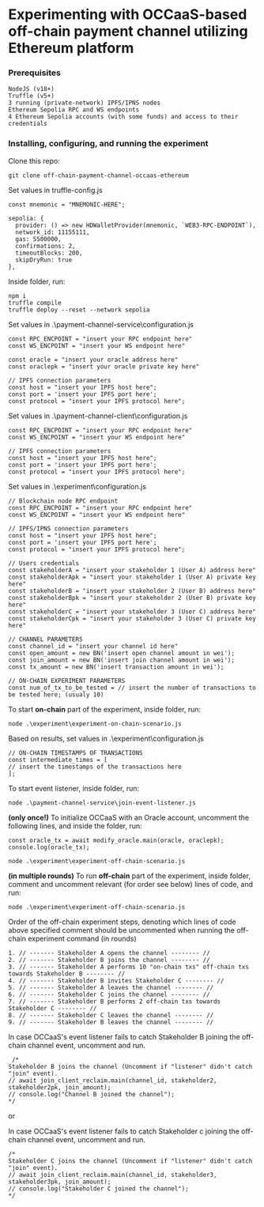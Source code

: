 # Experimenting with OCCaaS-based off-chain payment channel utilizing Ethereum platform

### Prerequisites

```
NodeJS (v18+)
Truffle (v5+)
3 running (private-network) IPFS/IPNS nodes
Ethereum Sepolia RPC and WS endpoints
4 Ethereum Sepolia accounts (with some funds) and access to their credentials
```

### Installing, configuring, and running the experiment


Clone this repo:

```
git clone off-chain-payment-channel-occaas-ethereum
```

Set values in truffle-config.js

```
const mnemonic = "MNEMONIC-HERE";

sepolia: {
  provider: () => new HDWalletProvider(mnemonic, `WEB3-RPC-ENDPOINT`),
  network_id: 11155111,       
  gas: 5500000,       
  confirmations: 2,   
  timeoutBlocks: 200,  
  skipDryRun: true    
},

```

Inside folder, run:

```
npm i
truffle compile
truffle deploy --reset --network sepolia
```

Set values in .\payment-channel-service\configuration.js
```
const RPC_ENCPOINT = "insert your RPC endpoint here"
const WS_ENCPOINT = "insert your WS endpoint here"

const oracle = "insert your oracle address here"
const oraclepk = "insert your oracle private key here"

// IPFS connection parameters
const host = "insert your IPFS host here";
const port = 'insert your IPFS port here';
const protocol = "insert your IPFS protocol here";
```

Set values in .\payment-channel-client\configuration.js
```
const RPC_ENCPOINT = "insert your RPC endpoint here"
const WS_ENCPOINT = "insert your WS endpoint here"

// IPFS connection parameters
const host = "insert your IPFS host here";
const port = 'insert your IPFS port here';
const protocol = "insert your IPFS protocol here";
```

Set values in .\experiment\configuration.js

```
// Blockchain node RPC endpoint
const RPC_ENCPOINT = "insert your RPC endpoint here"
const WS_ENCPOINT = "insert your WS endpoint here"

// IPFS/IPNS connection parameters
const host = "insert your IPFS host here";
const port = 'insert your IPFS port here';
const protocol = "insert your IPFS protocol here";

// Users credentials
const stakeholderA = "insert your stakeholder 1 (User A) address here"
const stakeholderApk = "insert your stakeholder 1 (User A) private key here"
const stakeholderB = "insert your stakeholder 2 (User B) address here"
const stakeholderBpk = "insert your stakeholder 2 (User B) private key here"
const stakeholderC = "insert your stakeholder 3 (User C) address here"
const stakeholderCpk = "insert your stakeholder 3 (User C) private key here"

// CHANNEL PARAMETERS
const channel_id = "insert your channel id here"
const open_amount = new BN('insert open channel amount in wei');
const join_amount = new BN('insert join channel amount in wei');
const tx_amount = new BN('insert transaction amount in wei');

// ON-CHAIN EXPERIMENT PARAMETERS
const num_of_tx_to_be_tested = // insert the number of transactions to be tested here; (usualy 10)
```

To start **on-chain** part of the experiment, inside folder, run:

```
node .\experiment\experiment-on-chain-scenario.js
```

Based on results, set values in .\experiment\configuration.js
```
// ON-CHAIN TIMESTAMPS OF TRANSACTIONS
const intermediate_times = [
// insert the timestamps of the transactions here
];
```

To start event listener, inside folder, run:

```
node .\payment-channel-service\join-event-listener.js
```

**(only once!)** To initialize OCCaaS with an Oracle account, uncomment the following lines, and inside the folder, run:

```
const oracle_tx = await modify_oracle.main(oracle, oraclepk);
console.log(oracle_tx);

node .\experiment\experiment-off-chain-scenario.js
```

**(in multiple rounds)** To run **off-chain** part of the experiment, inside folder, comment and uncomment relevant (for order see below) lines of code, and run:

```
node .\experiment\experiment-off-chain-scenario.js 
```

Order of the off-chain experiment steps, denoting which lines of code above specified comment should be uncommented when running the off-chain experiment command (in rounds)
```
1. // ------- Stakeholder A opens the channel -------- //
2. // ------- Stakeholder B joins the channel -------- // 
3. // ------- Stakeholder A performs 10 "on-chain txs" off-chain txs towards Stakeholder B -------- //
4. // ------- Stakeholder B invites Stakeholder C -------- //
5. // ------- Stakeholder A leaves the channel -------- //
6. // ------- Stakeholder C joins the channel -------- //
7. // ------- Stakeholder B performs 2 off-chain txs towards Stakeholder C -------- //
8. // ------- Stakeholder C leaves the channel -------- //
9. // ------- Stakeholder B leaves the channel -------- //
```

In case OCCaaS's event listener fails to catch Stakeholder B joining the off-chain channel event, uncomment and run.
```
 /*
Stakeholder B joins the channel (Uncomment if "listener" didn't catch "join" event).
// await join_client_reclaim.main(channel_id, stakeholder2, stakeholder2pk, join_amount);
// console.log("Channel B joined the channel");
*/
```

or

In case OCCaaS's event listener fails to catch Stakeholder c joining the off-chain channel event, uncomment and run.
```
/*
Stakeholder C joins the channel (Uncomment if "listener" didn't catch "join" event).
// await join_client_reclaim.main(channel_id, stakeholder3, stakeholder3pk, join_amount);
// console.log("Stakeholder C joined the channel");
*/
```
